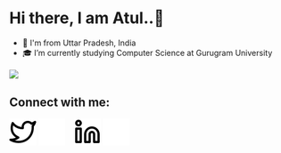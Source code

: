 # Hi there, I am Atul..👋

- 🏡 I'm from Uttar Pradesh, India
- 🎓 I’m currently studying Computer Science at Gurugram University


<img align="center" src= "https://github-readme-stats.vercel.app/api?username=atulsingh14&show_icons=true&theme=tokyonight" />


## Connect with me:

[![website](./img/twitter-light.svg)](https://twitter.com/atulsingh144#gh-light-mode-only)
[![website](./img/twitter-dark.svg)](https://twitter.com/atulsingh144#gh-dark-mode-only)
&nbsp;&nbsp;
[![website](./img/linkedin-light.svg)](www.linkedin.com/in/atulsingh14/r#gh-light-mode-only)
[![website](./img/linkedin-dark.svg)](www.linkedin.com/in/atulsingh14/r#gh-dark-mode-only)
